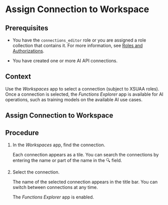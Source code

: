 <!-- loioc05f1444871c485ba12a758ef848d8c5 -->

<link rel="stylesheet" type="text/css" href="css/sap-icons.css"/>

# Assign Connection to Workspace

 



<a name="loioc05f1444871c485ba12a758ef848d8c5__prereq_jxh_cq2_rpb"/>

## Prerequisites

-   You have the `connections_editor` role or you are assigned a role collection that contains it. For more information, see [Roles and Authorizations](roles-and-authorizations-4ef8499.md).

-   You have created one or more AI API connections.




<a name="loioc05f1444871c485ba12a758ef848d8c5__context_zy4_1vw_4rb"/>

## Context

Use the *Workspaces* app to select a connection \(subject to XSUAA roles\). Once a connection is selected, the *Functions Explorer* app is available for AI operations, such as training models on the available AI use cases.

 <a name="task_kyh_xhv_xqb"/>

<!-- task\_kyh\_xhv\_xqb -->

## Assign Connection to Workspace



<a name="task_kyh_xhv_xqb__steps_lyh_xhv_xqb"/>

## Procedure

1.  In the *Workspaces* app, find the connection.

    Each connection appears as a tile. You can search the connections by entering the name or part of the name in the :mag: field.

2.  Select the connection.

    The name of the selected connection appears in the title bar. You can switch between connections at any time.

    The *Functions Explorer* app is enabled.


